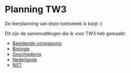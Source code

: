 # Planning TW3

De leerplanning van deze toetsweek is kwijt :(

Dit zijn de samenvattingen die ik voor TW3 heb gemaakt:

- [Beeldende vormgeving](Beeldende%20vormgeving)
- [Biologie](School/2VWO/TW3/Biologie.md)
- [Geschiedenis](Geschiedenis)
- [Nederlands](Nederlands)
- [NST](NST)
